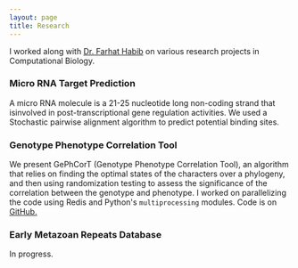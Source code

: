 ```yaml
---
layout: page
title: Research
---
```



<p class="message">
  I worked along with <a href = "http://www.iiserpune.ac.in/~farhat/">Dr. Farhat Habib</a> on various research projects in Computational Biology.
 
</p>

### Micro RNA Target Prediction
A  micro  RNA  molecule  is  a  21-25  nucleotide  long  non-coding  strand  that  isinvolved in post-transcriptional gene regulation activities.
We used a Stochastic pairwise alignment algorithm to predict potential binding sites.

### Genotype Phenotype Correlation Tool
We present GePhCorT (Genotype Phenotype Correlation Tool), an algorithm that relies on finding the optimal states of the characters over a phylogeny, and then using randomization testing to assess the significance of the correlation between the genotype and phenotype. I worked on parallelizing the code using Redis and Python's 
`multiprocessing` modules. Code is on [GitHub.](https://github.com/Farhat/gephcort)

### Early Metazoan Repeats Database
In progress.
